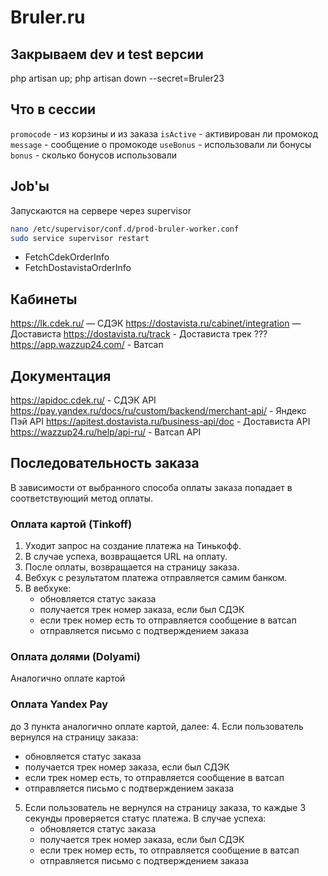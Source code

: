 # Bruler.ru

## Закрываем dev и test версии
php artisan up; php artisan down --secret=Bruler23


## Что в сессии
`promocode` - из корзины и из заказа
`isActive` - активирован ли промокод
`message` - сообщение о промокоде
`useBonus` - использовали ли бонусы
`bonus` - сколько бонусов использовали

## Job'ы
Запускаются на сервере через supervisor
```bash
nano /etc/supervisor/conf.d/prod-bruler-worker.conf
sudo service supervisor restart
```

- FetchCdekOrderInfo
- FetchDostavistaOrderInfo

## Кабинеты
https://lk.cdek.ru/ — СДЭК
https://dostavista.ru/cabinet/integration — Достависта
https://dostavista.ru/track - Достависта трек ???
https://app.wazzup24.com/ - Ватсап

## Документация
https://apidoc.cdek.ru/ - СДЭК API
https://pay.yandex.ru/docs/ru/custom/backend/merchant-api/ - Яндекс Пэй API
https://apitest.dostavista.ru/business-api/doc - Достависта API
https://wazzup24.ru/help/api-ru/ - Ватсап API


## Последовательность заказа
В зависимости от выбранного способа оплаты заказа попадает в соответствующий метод оплаты.
### Оплата картой (Tinkoff)
1. Уходит запрос на создание платежа на Тинькофф.
2. В случае успеха, возвращается URL на оплату.
3. После оплаты, возвращается на страницу заказа.
4. Вебхук с результатом платежа отправляется самим банком.
5. В вебхуке: 
   - обновляется статус заказа
   - получается трек номер заказа, если был СДЭК
   - если трек номер есть то отправляется сообщение в ватсап
   - отправляется письмо с подтверждением заказа

### Оплата долями (Dolyami)
Аналогично оплате картой

### Оплата Yandex Pay
до 3 пункта аналогично оплате картой, далее:
4. Если пользователь вернулся на страницу заказа:
   - обновляется статус заказа
   - получается трек номер заказа, если был СДЭК
   - если трек номер есть, то отправляется сообщение в ватсап
   - отправляется письмо с подтверждением заказа
5. Если пользователь не вернулся на страницу заказа, то каждые 3 секунды проверяется статус платежа. 
   В случае успеха:
   - обновляется статус заказа
   - получается трек номер заказа, если был СДЭК
   - если трек номер есть, то отправляется сообщение в ватсап
   - отправляется письмо с подтверждением заказа

